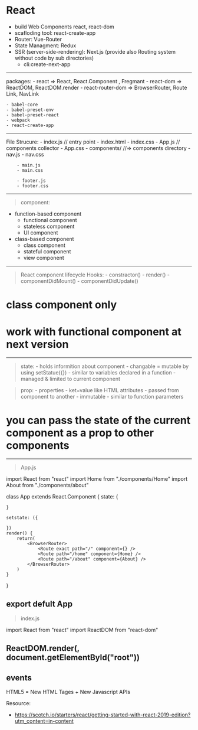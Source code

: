 React
=====
- build Web Components react, react-dom
- scafloding tool: react-create-app
- Router: Vue-Router
- State Managment: Redux
- SSR (server-side-rendering): Next.js (provide also Routing system without code by sub directories)
    - cli:create-next-app
--------------------------------------------------------------------------------------------------------------------------
packages:
    - react => React, React.Component , Fregmant
    - react-dom => ReactDOM, ReactDOM.render
    - react-router-dom => BrowserRouter, Route
                          Link, NavLink
  
    - babel-core
    - babel-preset-env
    - babel-preset-react
    - webpack
    - react-create-app
--------------------------------------------------------------------------------------------------------------------------
File Strucure:
    - index.js // entry point
    - index.html
    - index.css
    - App.js // components collector
    - App.css
    - components/ //=> components directory
        - nav.js
        - nav.css
  
        - main.js
        - main.css
  
        - footer.js
        - footer.css
--------------------------------------------------------------------------------------------------------------------------
> component:

- function-based component
    - functional component
    - stateless component
    - UI component
- class-based component
    - class component
    - stateful component
    - view component
--------------------------------------------------------------------------------------------------------------------------
> React component lifecycle Hooks:
    - constractor()
    - render()
    - componentDidMount()
    - componentDidUpdate() 
# class component only
# work with functional component at next version
--------------------------------------------------------------------------------------------------------------------------
> state:
    - holds informition about component
    - changable = mutable by using setStatue({})
    - similar to variables declared in a function
    - managed & limited to current component


> prop:
    - properties
    - ket=value like HTML attributes
    - passed from component to another
    - immutable
    - similar to function parameters



# you can pass the **state** of the current component as a **prop** to other components
--------------------------------------------------------------------------------------------------------------------------
> App.js

import React from "react"
import Home from "./components/Home"
import About from "./components/about"

class App extends React.Component {
    state: {

    }

    setstate: ({

    })
    render() {
        return(
            <BrowserRouter>
                <Route exact path="/" component={} />
                <Route path="/home" component={Home} />
                <Route path="/about" component={About} />
            </BrowserRouter>
        )
    }
}

export defult App
--------------------------------------------------------------------------------------------------------------------------
> index.js

import React from "react"
import ReactDOM from "react-dom"

ReactDOM.render(<App />, document.getElementById("root"))
--------------------------------------------------------------------------------------------------------------------------
events
--------------------------------------------------------------------------------------------------------------------------


HTML5 = New HTML Tages + New Javascript APIs







Resource:
- https://scotch.io/starters/react/getting-started-with-react-2019-edition?utm_content=in-content